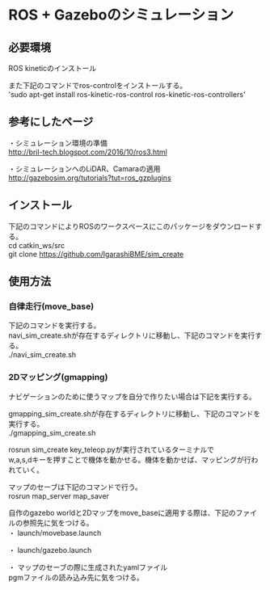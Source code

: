 ﻿# ROS + Gazeboのシミュレーション  

## 必要環境  
ROS kineticのインストール  
  
また下記のコマンドでros-controlをインストールする。  
'sudo apt-get install ros-kinetic-ros-control ros-kinetic-ros-controllers'  
  


## 参考にしたページ  
・シミュレーション環境の準備  
http://bril-tech.blogspot.com/2016/10/ros3.html  
  
・シミュレーションへのLiDAR、Camaraの適用  
http://gazebosim.org/tutorials?tut=ros_gzplugins  
  


## インストール  
下記のコマンドによりROSのワークスペースにこのパッケージをダウンロードする。  
cd catkin_ws/src  
git clone https://github.com/IgarashiBME/sim_create  
  


## 使用方法  
### 自律走行(move_base)  
下記のコマンドを実行する。  
navi_sim_create.shが存在するディレクトリに移動し、下記のコマンドを実行する。  
./navi_sim_create.sh  
  


### 2Dマッピング(gmapping)  
ナビゲーションのために使うマップを自分で作りたい場合は下記を実行する。  
  
gmapping_sim_create.shが存在するディレクトリに移動し、下記のコマンドを実行する。  
./gmapping_sim_create.sh  
  
rosrun sim_create key_teleop.pyが実行されているターミナルで  
w,a,s,dキーを押すことで機体を動かせる。機体を動かせば、マッピングが行われていく。  
  
マップのセーブは下記のコマンドで行う。  
rosrun map_server map_saver  
  
自作のgazebo worldと2Dマップをmove_baseに適用する際は、下記のファイルの参照先に気をつける。  
・ launch/movebase.launch  
<node name="map_server" pkg="map_server" type="map_server" args="$(find sim_create)/maps/iga.yaml"/>  
  
・ launch/gazebo.launch  
<arg name="world_name" value="$(find sim_create)/world/iga.world" />  
  
・ マップのセーブの際に生成されたyamlファイル  
pgmファイルの読み込み先に気をつける。  
